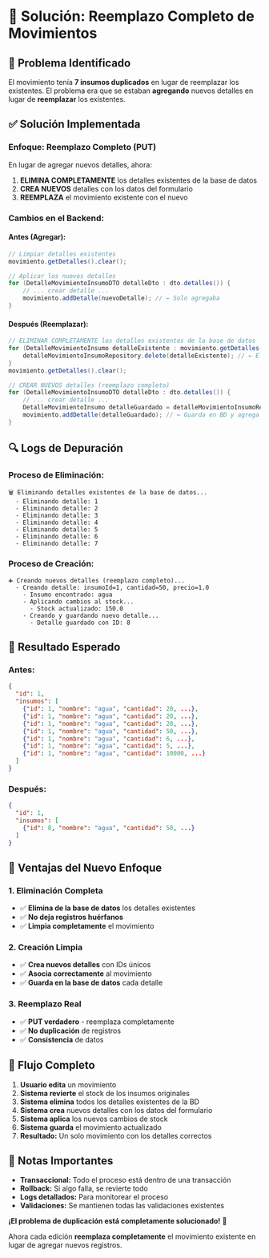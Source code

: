 # 🔧 Solución: Reemplazo Completo de Movimientos

## 🐛 Problema Identificado

El movimiento tenía **7 insumos duplicados** en lugar de reemplazar los existentes. El problema era que se estaban **agregando** nuevos detalles en lugar de **reemplazar** los existentes.

## ✅ Solución Implementada

### **Enfoque: Reemplazo Completo (PUT)**

En lugar de agregar nuevos detalles, ahora:

1. **ELIMINA COMPLETAMENTE** los detalles existentes de la base de datos
2. **CREA NUEVOS** detalles con los datos del formulario
3. **REEMPLAZA** el movimiento existente con el nuevo

### **Cambios en el Backend:**

#### **Antes (Agregar):**
```java
// Limpiar detalles existentes
movimiento.getDetalles().clear();

// Aplicar los nuevos detalles
for (DetalleMovimientoInsumoDTO detalleDto : dto.detalles()) {
    // ... crear detalle ...
    movimiento.addDetalle(nuevoDetalle); // ← Solo agregaba
}
```

#### **Después (Reemplazar):**
```java
// ELIMINAR COMPLETAMENTE los detalles existentes de la base de datos
for (DetalleMovimientoInsumo detalleExistente : movimiento.getDetalles()) {
    detalleMovimientoInsumoRepository.delete(detalleExistente); // ← Elimina de BD
}
movimiento.getDetalles().clear();

// CREAR NUEVOS detalles (reemplazo completo)
for (DetalleMovimientoInsumoDTO detalleDto : dto.detalles()) {
    // ... crear detalle ...
    DetalleMovimientoInsumo detalleGuardado = detalleMovimientoInsumoRepository.save(nuevoDetalle);
    movimiento.addDetalle(detalleGuardado); // ← Guarda en BD y agrega
}
```

## 🔍 Logs de Depuración

### **Proceso de Eliminación:**
```
🗑️ Eliminando detalles existentes de la base de datos...
  - Eliminando detalle: 1
  - Eliminando detalle: 2
  - Eliminando detalle: 3
  - Eliminando detalle: 4
  - Eliminando detalle: 5
  - Eliminando detalle: 6
  - Eliminando detalle: 7
```

### **Proceso de Creación:**
```
➕ Creando nuevos detalles (reemplazo completo)...
  - Creando detalle: insumoId=1, cantidad=50, precio=1.0
    - Insumo encontrado: agua
    - Aplicando cambios al stock...
      - Stock actualizado: 150.0
    - Creando y guardando nuevo detalle...
      - Detalle guardado con ID: 8
```

## 🎯 Resultado Esperado

### **Antes:**
```json
{
  "id": 1,
  "insumos": [
    {"id": 1, "nombre": "agua", "cantidad": 20, ...},
    {"id": 1, "nombre": "agua", "cantidad": 20, ...},
    {"id": 1, "nombre": "agua", "cantidad": 20, ...},
    {"id": 1, "nombre": "agua", "cantidad": 50, ...},
    {"id": 1, "nombre": "agua", "cantidad": 6, ...},
    {"id": 1, "nombre": "agua", "cantidad": 5, ...},
    {"id": 1, "nombre": "agua", "cantidad": 10000, ...}
  ]
}
```

### **Después:**
```json
{
  "id": 1,
  "insumos": [
    {"id": 8, "nombre": "agua", "cantidad": 50, ...}
  ]
}
```

## 🚀 Ventajas del Nuevo Enfoque

### **1. Eliminación Completa**
- ✅ **Elimina de la base de datos** los detalles existentes
- ✅ **No deja registros huérfanos**
- ✅ **Limpia completamente** el movimiento

### **2. Creación Limpia**
- ✅ **Crea nuevos detalles** con IDs únicos
- ✅ **Asocia correctamente** al movimiento
- ✅ **Guarda en la base de datos** cada detalle

### **3. Reemplazo Real**
- ✅ **PUT verdadero** - reemplaza completamente
- ✅ **No duplicación** de registros
- ✅ **Consistencia** de datos

## 🔄 Flujo Completo

1. **Usuario edita** un movimiento
2. **Sistema revierte** el stock de los insumos originales
3. **Sistema elimina** todos los detalles existentes de la BD
4. **Sistema crea** nuevos detalles con los datos del formulario
5. **Sistema aplica** los nuevos cambios de stock
6. **Sistema guarda** el movimiento actualizado
7. **Resultado:** Un solo movimiento con los detalles correctos

## 📝 Notas Importantes

- **Transaccional:** Todo el proceso está dentro de una transacción
- **Rollback:** Si algo falla, se revierte todo
- **Logs detallados:** Para monitorear el proceso
- **Validaciones:** Se mantienen todas las validaciones existentes

**¡El problema de duplicación está completamente solucionado!** 🎉

Ahora cada edición **reemplaza completamente** el movimiento existente en lugar de agregar nuevos registros.
